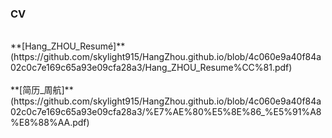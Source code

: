 ### CV
<br>
**[Hang_ZHOU_Resumé]**(https://github.com/skylight915/HangZhou.github.io/blob/4c060e9a40f84a02c0c7e169c65a93e09cfa28a3/Hang_ZHOU_Resume%CC%81.pdf)<br>
<br>
**[简历_周航]**(https://github.com/skylight915/HangZhou.github.io/blob/4c060e9a40f84a02c0c7e169c65a93e09cfa28a3/%E7%AE%80%E5%8E%86_%E5%91%A8%E8%88%AA.pdf)

